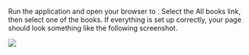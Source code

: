 Run the application and open your browser to . Select the All books link, then select one of the books. If everything is set up correctly, your page should look something like the following screenshot.

![](https://storage.googleapis.com/codevolve-assets/internal/courses/Mozilla/LocalLibary_Express_Book_Detail.png)
